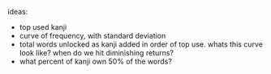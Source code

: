 ideas:
- top used kanji
- curve of frequency, with standard deviation
- total words unlocked as kanji added in order of top use. whats this curve look like? when do we hit diminishing returns?
- what percent of kanji own 50% of the words?
